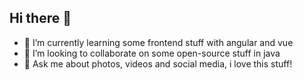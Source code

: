 ## Hi there 👋
- 🌱 I’m currently learning some frontend stuff with angular and vue
- 👯 I’m looking to collaborate on some open-source stuff in java
- 💬 Ask me about photos, videos and social media, i love this stuff!

<!--
**MrMutantus/MrMutantus** is a ✨ _special_ ✨ repository because its `README.md` (this file) appears on your GitHub profile.

Here are some ideas to get you started:

- 🔭 I’m currently working on ...
- 🌱 I’m currently learning ...
- 👯 I’m looking to collaborate on ...
- 🤔 I’m looking for help with ...
- 💬 Ask me about ...
- 📫 How to reach me: ...
- 😄 Pronouns: ...
- ⚡ Fun fact: ...
-->
